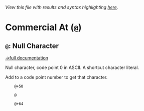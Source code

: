 *View this file with results and syntax highlighting [here](https://mlochbaum.github.io/BQN/help/nullcharacter.html).*

# Commercial At (`@`)

## `@`: Null Character
[→full documentation](../doc/token.md#characters-and-strings)

Null character, code point 0 in ASCII. A shortcut character literal.

Add to a code point number to get that character.


        @+50

        @

        @+64

